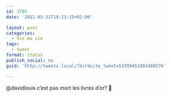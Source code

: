 ```yaml
---
id: 3785
date: '2011-03-31T10:13:15+02:00'

layout: post
categories:
  - Vis ma vie
tags:
  - tweet
format: status
publish_social: no
guid: 'http://tweets.local/?birdsite_tweet=53399451091480576'

---
```


@davidlouis c’est pas mort les livres d’or? 🙂